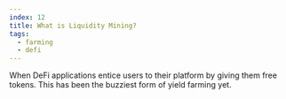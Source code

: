 ```yaml
---
index: 12
title: What is Liquidity Mining?
tags: 
  - farming
  - defi
---
```


When DeFi applications entice users to their platform by giving them free tokens. This has been the buzziest form of yield farming yet.
